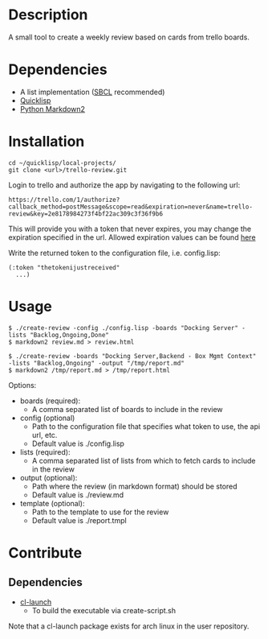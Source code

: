 # Description

A small tool to create a weekly review based on cards from trello boards.

# Dependencies

* A list implementation ([SBCL](http://www.sbcl.org/platform-table.html) recommended)
* [Quicklisp](https://www.quicklisp.org/beta/)
* [Python Markdown2](https://github.com/trentm/python-markdown2)

# Installation

```
cd ~/quicklisp/local-projects/
git clone <url>/trello-review.git
```

Login to trello and authorize the app by navigating to the following url:

```
https://trello.com/1/authorize?callback_method=postMessage&scope=read&expiration=never&name=trello-review&key=2e8178984273f4bf22ac309c3f36f9b6
```

This will provide you with a token that never expires, you may change the
expiration specified in the url. Allowed expiration values can be found
[here](https://developers.trello.com/authorize)

Write the returned token to the configuration file, i.e. config.lisp:

```
(:token "thetokenijustreceived"
  ...)
```

# Usage

```
$ ./create-review -config ./config.lisp -boards "Docking Server" -lists "Backlog,Ongoing,Done"
$ markdown2 review.md > review.html

$ ./create-review -boards "Docking Server,Backend - Box Mgmt Context" -lists "Backlog,Ongoing" -output "/tmp/report.md"
$ markdown2 /tmp/report.md > /tmp/report.html
```

Options:

* boards (required):
  * A comma separated list of boards to include in the review
* config (optional)
  * Path to the configuration file that specifies what token to use, the api
    url, etc.
  * Default value is ./config.lisp
* lists (required):
  * A comma separated list of lists from which to fetch cards to include in the
    review
* output (optional):
  * Path where the review (in markdown format) should be stored
  * Default value is ./review.md
* template (optional):
  * Path to the template to use for the review
  * Default value is ./report.tmpl


# Contribute

## Dependencies

* [cl-launch](https://gitlab.common-lisp.net/xcvb/cl-launch/tree/master)
    * To build the executable via create-script.sh

Note that a cl-launch package exists for arch linux in the user repository.
